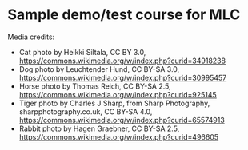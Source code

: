 # Sample demo/test course for MLC

Media credits:

* Cat photo by Heikki Siltala, CC BY 3.0, https://commons.wikimedia.org/w/index.php?curid=34918238
* Dog photo by Leuchtender Hund, CC BY-SA 3.0, https://commons.wikimedia.org/w/index.php?curid=30995457
* Horse photo by Thomas Reich, CC BY-SA 2.5, https://commons.wikimedia.org/w/index.php?curid=925145
* Tiger photo by Charles J Sharp, from Sharp Photography, sharpphotography.co.uk, CC BY-SA 4.0, https://commons.wikimedia.org/w/index.php?curid=65574913
* Rabbit photo by Hagen Graebner, CC BY-SA 2.5, https://commons.wikimedia.org/w/index.php?curid=496605
